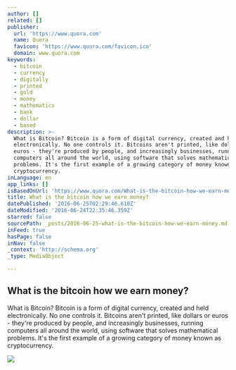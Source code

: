 ```yaml
---
author: []
related: []
publisher:
  url: 'https://www.quora.com'
  name: Quora
  favicon: 'https://www.quora.com/favicon.ico'
  domain: www.quora.com
keywords:
  - bitcoin
  - currency
  - digitally
  - printed
  - gold
  - money
  - mathematics
  - bank
  - dollar
  - based
description: >-
  What is Bitcoin? Bitcoin is a form of digital currency, created and held
  electronically. No one controls it. Bitcoins aren't printed, like dollars or
  euros - they're produced by people, and increasingly businesses, running
  computers all around the world, using software that solves mathematical
  problems. It's the first example of a growing category of money known as
  cryptocurrency.
inLanguage: en
app_links: []
isBasedOnUrl: 'https://www.quora.com/What-is-the-bitcoin-how-we-earn-money'
title: What is the bitcoin how we earn money?
datePublished: '2016-06-25T02:29:46.610Z'
dateModified: '2016-06-24T22:35:46.359Z'
starred: false
sourcePath: _posts/2016-06-25-what-is-the-bitcoin-how-we-earn-money.md
inFeed: true
hasPage: false
inNav: false
_context: 'http://schema.org'
_type: MediaObject

---
```

<article style=""><h1>What is the bitcoin how we earn money?</h1><p>What is Bitcoin? Bitcoin is a form of digital currency, created and held electronically. No one controls it. Bitcoins aren't printed, like dollars or euros - they're produced by people, and increasingly businesses, running computers all around the world, using software that solves mathematical problems. It's the first example of a growing category of money known as cryptocurrency.</p><img src="https://qsf.ec.quoracdn.net/-images.new_grid.fb_share_default.pnge6dde9cfa6e03c43.png" /></article>